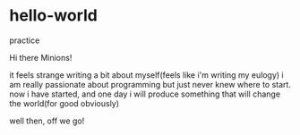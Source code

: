 # hello-world
practice

Hi there Minions!

it feels strange writing a bit about myself(feels like i'm writing my eulogy)
i am really passionate about programming but just never knew where to start.
now i have started, and one day i will produce something that will change the world(for good obviously)

well then, off we go!
